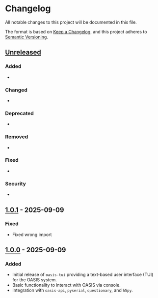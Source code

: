 # Changelog
All notable changes to this project will be documented in this file.

The format is based on [Keep a Changelog](https://keepachangelog.com/en/1.1.0/),
and this project adheres to [Semantic Versioning](https://semver.org/spec/v2.0.0.html).

## [Unreleased]
### Added
- 

### Changed
- 

### Deprecated
- 

### Removed
- 

### Fixed
- 

### Security
- 

## [1.0.1] - 2025-09-09
### Fixed
- Fixed wrong import

## [1.0.0] - 2025-09-09
### Added
- Initial release of `oasis-tui` providing a text-based user interface (TUI) for the OASIS system.
- Basic functionality to interact with OASIS via console.
- Integration with `oasis-api`, `pyserial`, `questionary`, and `h5py`.

[Unreleased]: https://gitlab.com/oasis-acquisition/oasis-tui/-/compare/v1.0.1...main
[1.0.1]:      https://gitlab.com/oasis-acquisition/oasis-tui/-/compare/v1.0.0...v1.0.1
[1.0.0]:      https://gitlab.com/oasis-acquisition/oasis-tui/-/tags/v1.0.0
